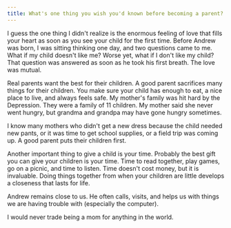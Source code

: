 ```yaml
---
title: What's one thing you wish you'd known before becoming a parent?
---
```


I guess the one thing I didn't realize is the enormous feeling of love that fills your heart as soon as you see your child for the first time.  Before Andrew was born, I was sitting thinking one day, and two questions came to me.  What if my child doesn't like me?  Worse yet, what if I don't like my child?  That question was answered as soon as he took his first breath.  The love was mutual.

Real parents want the best for their children.  A good parent sacrifices many things for their children.  You make sure your child has enough to eat, a nice place to live, and always feels safe. My mother's family was hit hard by the Depression. They were a family of 11 children.  My mother said she never went hungry, but grandma and grandpa may have gone hungry sometimes.

I know many mothers who didn't get a new dress because the child needed new pants, or it was time to get school supplies, or a field trip was coming up.  A good parent puts their children first.

Another important thing to give a child is your time.  Probably the best gift you can give your children is your time.  Time to read together, play games, go on a picnic, and time to listen.  Time doesn't cost money, but it is invaluable.  Doing things together from when your children are little develops a closeness that lasts for life.

Andrew remains close to us.  He often calls, visits, and helps us with things we are having trouble with (especially the computer).

I would never trade being a mom for anything in the world.
